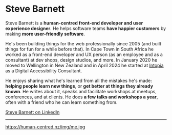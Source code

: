 # Steve Barnett

Steve Barnett is a **human-centred front-end developer and user experience designer**. He helps software teams **have happier customers** by making **more user-friendly software**.

He's been building things for the web professionally since 2005 (and built things for fun for a while before that). In Cape Town in South Africa he worked as a front-end developer and UX person (as an employee and as a consultant) at dev shops, design studios, and more. In January 2020 he moved to Wellington in New Zealand and in April 2024 he started at [Intopia](https://intopia.digital/) as a Digital Accessibility Consultant.

He enjoys sharing what he's learned from all the mistakes he's made: **helping people learn new things**, or **get better at things they already known**. He writes about it, speaks and facilitate workshops at meetups, conferences, and at clients. He does **a few talks and workshops a year**, often with a friend who he can learn something from.

[Steve Barnett on LinkedIn](https://www.linkedin.com/in/steve-barnett/)

---

https://human-centred.nz/img/me.jpg
